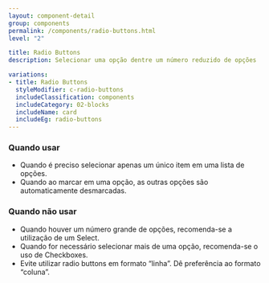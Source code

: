 ```yaml
---
layout: component-detail
group: components
permalink: /components/radio-buttons.html
level: "2"

title: Radio Buttons
description: Selecionar uma opção dentre um número reduzido de opções

variations:
- title: Radio Buttons
  styleModifier: c-radio-buttons
  includeClassification: components
  includeCategory: 02-blocks
  includeName: card
  includeEg: radio-buttons
---
```


### Quando usar
- Quando é preciso selecionar apenas um único item em uma lista de opções.
- Quando ao marcar em uma opção, as outras opções são automaticamente desmarcadas.

### Quando não usar
- Quando houver um número grande de opções, recomenda-se a utilização de um Select.
- Quando for necessário selecionar mais de uma opção, recomenda-se o uso de Checkboxes.
- Evite utilizar radio buttons em formato “linha”. Dê preferência ao formato “coluna”.
